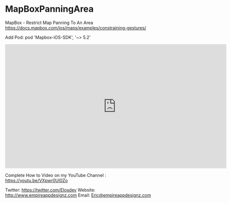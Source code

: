 # MapBoxPanningArea

MapBox - Restrict Map Panning To An Area
https://docs.mapbox.com/ios/maps/examples/constraining-gestures/

Add Pod:  pod 'Mapbox-iOS-SDK', '~> 5.2'

<iframe id="ytplayer" type="text/html" width="720" height="405"
src="https://www.youtube.com/embed/VXpwr0UI0Zo"
frameborder="0" allowfullscreen></iframe>

Complete How to Video on my YouTube Channel : https://youtu.be/VXpwr0UI0Zo


Twitter: https://twitter.com/EIosdev
Website: http://www.empireappdesignz.com
Email: Eric@empireappdesignz.com


